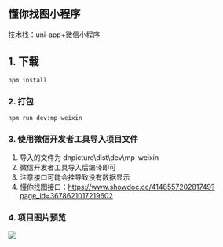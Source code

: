 ## 懂你找图小程序
技术栈：uni-app+微信小程序

## 1. 下载
```
npm install
```

### 2. 打包
```
npm run dev:mp-weixin
```

### 3. 使用微信开发者工具导入项目文件
1. 导入的文件为 dnpicture\dist\dev\mp-weixin
2. 微信开发者工具导入后编译即可
3. 注意接口可能会挂导致没有数据显示
4. 懂你找图接口：https://www.showdoc.cc/414855720281749?page_id=3678621017219602

### 4. 项目图片预览
![](https://gitee.com/zlogzr/imgs/raw/master/dnpicture/1.png)




